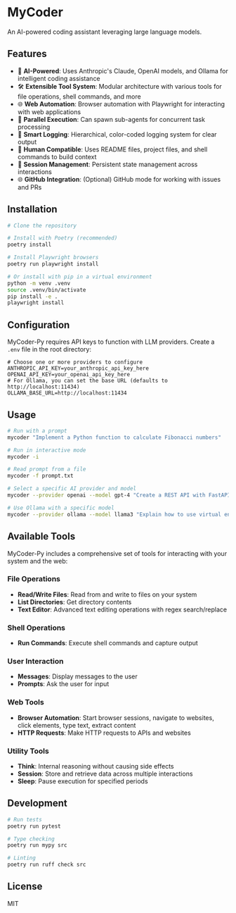 # MyCoder

An AI-powered coding assistant leveraging large language models.

## Features

- 🤖 **AI-Powered**: Uses Anthropic's Claude, OpenAI models, and Ollama for intelligent coding assistance
- 🛠️ **Extensible Tool System**: Modular architecture with various tools for file operations, shell commands, and more
- 🌐 **Web Automation**: Browser automation with Playwright for interacting with web applications
- 🔄 **Parallel Execution**: Can spawn sub-agents for concurrent task processing
- 📝 **Smart Logging**: Hierarchical, color-coded logging system for clear output
- 👤 **Human Compatible**: Uses README files, project files, and shell commands to build context
- 💾 **Session Management**: Persistent state management across interactions
- 🌐 **GitHub Integration**: (Optional) GitHub mode for working with issues and PRs

## Installation

```bash
# Clone the repository

# Install with Poetry (recommended)
poetry install

# Install Playwright browsers
poetry run playwright install

# Or install with pip in a virtual environment
python -m venv .venv
source .venv/bin/activate
pip install -e .
playwright install
```

## Configuration

MyCoder-Py requires API keys to function with LLM providers. Create a `.env` file in the root directory:

```
# Choose one or more providers to configure
ANTHROPIC_API_KEY=your_anthropic_api_key_here
OPENAI_API_KEY=your_openai_api_key_here
# For Ollama, you can set the base URL (defaults to http://localhost:11434)
OLLAMA_BASE_URL=http://localhost:11434
```

## Usage

```bash
# Run with a prompt
mycoder "Implement a Python function to calculate Fibonacci numbers"

# Run in interactive mode
mycoder -i

# Read prompt from a file
mycoder -f prompt.txt

# Select a specific AI provider and model
mycoder --provider openai --model gpt-4 "Create a REST API with FastAPI"

# Use Ollama with a specific model
mycoder --provider ollama --model llama3 "Explain how to use virtual environments in Python"
```

## Available Tools

MyCoder-Py includes a comprehensive set of tools for interacting with your system and the web:

### File Operations
- **Read/Write Files**: Read from and write to files on your system
- **List Directories**: Get directory contents
- **Text Editor**: Advanced text editing operations with regex search/replace

### Shell Operations
- **Run Commands**: Execute shell commands and capture output

### User Interaction
- **Messages**: Display messages to the user
- **Prompts**: Ask the user for input

### Web Tools
- **Browser Automation**: Start browser sessions, navigate to websites, click elements, type text, extract content
- **HTTP Requests**: Make HTTP requests to APIs and websites

### Utility Tools
- **Think**: Internal reasoning without causing side effects
- **Session**: Store and retrieve data across multiple interactions
- **Sleep**: Pause execution for specified periods

## Development

```bash
# Run tests
poetry run pytest

# Type checking
poetry run mypy src

# Linting
poetry run ruff check src
```

## License

MIT 